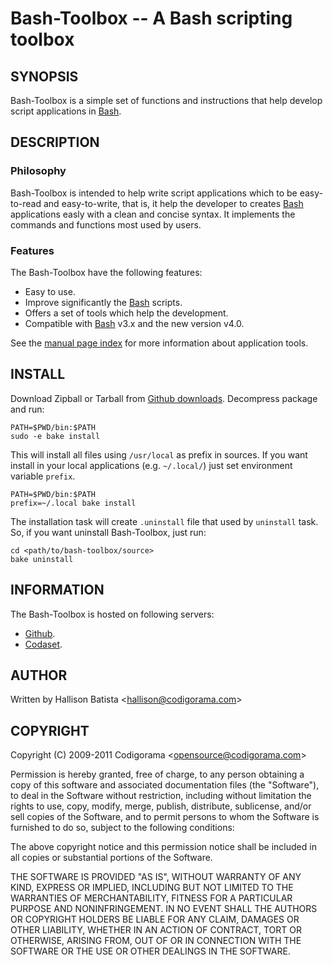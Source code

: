 Bash-Toolbox -- A Bash scripting toolbox
========================================

SYNOPSIS
--------

Bash-Toolbox is a simple set of functions and instructions that help develop
script applications in [Bash][].

DESCRIPTION
-----------

### Philosophy

Bash-Toolbox is intended to help write script applications which to be
easy-to-read and easy-to-write, that is, it help the developer to creates
[Bash][] applications easly with a clean and concise syntax. It implements the
commands and functions most used by users.

### Features

The Bash-Toolbox have the following features:

* Easy to use.
* Improve significantly the [Bash][] scripts.
* Offers a set of tools which help the development.
* Compatible with [Bash][] v3.x and the new version v4.0.

See the [manual page index][] for more information about
application tools.

INSTALL
-------

Download Zipball or Tarball from [Github downloads][]. Decompress package and
run:

    PATH=$PWD/bin:$PATH
    sudo -e bake install

This will install all files using `/usr/local` as prefix in sources. If you
want install in your local applications (e.g. `~/.local/`) just set
environment variable `prefix`.

    PATH=$PWD/bin:$PATH
    prefix=~/.local bake install

The installation task will create `.uninstall` file that used by
`uninstall` task. So, if you want uninstall Bash-Toolbox, just run:

    cd <path/to/bash-toolbox/source>
    bake uninstall

INFORMATION
-----------

The Bash-Toolbox is hosted on following servers:

* [Github][github bash-toolbox].
* [Codaset][codaset bash-toolbox].

AUTHOR
------

Written by Hallison Batista &lt;hallison@codigorama.com&gt;

COPYRIGHT
---------

Copyright (C) 2009-2011 Codigorama &lt;opensource@codigorama.com&gt;

Permission is hereby granted, free of charge, to any person obtaining a copy
of this software and associated documentation files (the "Software"), to deal
in the Software without restriction, including without limitation the rights
to use, copy, modify, merge, publish, distribute, sublicense, and/or sell
copies of the Software, and to permit persons to whom the Software is
furnished to do so, subject to the following conditions:

The above copyright notice and this permission notice shall be included in
all copies or substantial portions of the Software.

THE SOFTWARE IS PROVIDED "AS IS", WITHOUT WARRANTY OF ANY KIND, EXPRESS OR
IMPLIED, INCLUDING BUT NOT LIMITED TO THE WARRANTIES OF MERCHANTABILITY,
FITNESS FOR A PARTICULAR PURPOSE AND NONINFRINGEMENT. IN NO EVENT SHALL THE
AUTHORS OR COPYRIGHT HOLDERS BE LIABLE FOR ANY CLAIM, DAMAGES OR OTHER
LIABILITY, WHETHER IN AN ACTION OF CONTRACT, TORT OR OTHERWISE, ARISING FROM,
OUT OF OR IN CONNECTION WITH THE SOFTWARE OR THE USE OR OTHER DEALINGS IN
THE SOFTWARE.

[Bash]: http://www.case.edu/php/chet/bash/bashtop.html
  "Bourne Again SHell"

[github bash-toolbox]: http://github.com/codigorama/bash-toolbox
  "Bash-Toolbox hosted on Github"

[github downloads]: http://github.com/codigorama/bash-toolbox/downloads
  "Github - Bash-Toolbox downloads"

[codaset bash-toolbox]: http://codaset.com/codigorama/bash-toolbox
  "Bash-Toolbox hosted on Codaset"

[manual page index]: manpages/bash-toolbox.7.html
  "Bash-Toolbox Manpages Index"

